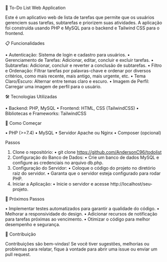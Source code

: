 📝 To-Do List Web Application

Este é um aplicativo web de lista de tarefas que permite que os usuários gerenciem suas tarefas, subtarefas e priorizem suas atividades. A aplicação foi construída usando PHP e MySQL para o backend e Tailwind CSS para o frontend.

📋 Funcionalidades

• Autenticação: Sistema de login e cadastro para usuários.
• Gerenciamento de Tarefas: Adicionar, editar, concluir e excluir tarefas.
• Subtarefas: Adicionar, concluir e reverter a conclusão de subtarefas.
• Filtro e Ordenação: Filtrar tarefas por palavras-chave e ordenar por diversos critérios, como mais recente, mais antigo, mais urgente, etc.
• Tema Claro/Escuro: Alternar entre temas claro e escuro.
• Imagem de Perfil: Carregar uma imagem de perfil para o usuário.

🛠️ Tecnologias Utilizadas

• Backend: PHP, MySQL
• Frontend: HTML, CSS (TailwindCSS)
• Bibliotecas e Frameworks: TailwindCSS

🏁 Como Começar

• PHP (>=7.4)
• MySQL
• Servidor Apache ou Nginx
• Composer (opcional)

Passos

1. Clone o repositório:
    • git clone https://github.com/AndersonC96/todolist
2. Configuração do Banco de Dados:
    • Crie um banco de dados MySQL e configure as credenciais no arquivo db.php.
3. Configuração do Servidor:
    • Coloque o código do projeto no diretório raiz do servidor.
    • Garanta que o servidor esteja configurado para rodar PHP.
4. Iniciar a Aplicação:
    • Inicie o servidor e acesse http://localhost/seu-projeto.

🚀 Próximos Passos

• Implementar testes automatizados para garantir a qualidade do código.
• Melhorar a responsividade do design.
• Adicionar recursos de notificação para tarefas próximas ao vencimento.
• Otimizar o código para melhor desempenho e segurança.

🤝 Contribuição

Contribuições são bem-vindas! Se você tiver sugestões, melhorias ou problemas para relatar, fique à vontade para abrir uma issue ou enviar um pull request.